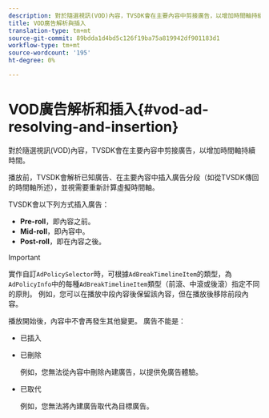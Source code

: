 ```yaml
---
description: 對於隨選視訊(VOD)內容，TVSDK會在主要內容中剪接廣告，以增加時間軸持續時間。
title: VOD廣告解析與插入
translation-type: tm+mt
source-git-commit: 89bdda1d4bd5c126f19ba75a819942df901183d1
workflow-type: tm+mt
source-wordcount: '195'
ht-degree: 0%

---
```



# VOD廣告解析和插入{#vod-ad-resolving-and-insertion}

對於隨選視訊(VOD)內容，TVSDK會在主要內容中剪接廣告，以增加時間軸持續時間。

播放前，TVSDK會解析已知廣告、在主要內容中插入廣告分段（如從TVSDK傳回的時間軸所述），並視需要重新計算虛擬時間軸。

TVSDK會以下列方式插入廣告：

* **Pre-roll**，即內容之前。
* **Mid-roll**，即內容中。
* **Post-roll**，即在內容之後。

>[!IMPORTANT]
>
>實作自訂`AdPolicySelector`時，可根據`AdBreakTimelineItem`的類型，為`AdPolicyInfo`中的每種`AdBreakTimelineItem`類型（前滾、中滾或後滾）指定不同的原則。 例如，您可以在播放中段內容後保留該內容，但在播放後移除前段內容。

播放開始後，內容中不會再發生其他變更。 廣告不能是：

* 已插入
* 已刪除

   例如，您無法從內容中刪除內建廣告，以提供免廣告體驗。
* 已取代

   例如，您無法將內建廣告取代為目標廣告。

